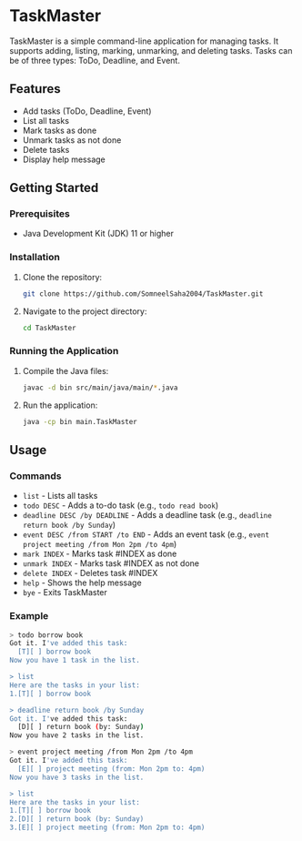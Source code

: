 # TaskMaster

TaskMaster is a simple command-line application for managing tasks. It supports adding, listing, marking, unmarking, and deleting tasks. Tasks can be of three types: ToDo, Deadline, and Event.

## Features

- Add tasks (ToDo, Deadline, Event)
- List all tasks
- Mark tasks as done
- Unmark tasks as not done
- Delete tasks
- Display help message

## Getting Started

### Prerequisites

- Java Development Kit (JDK) 11 or higher

### Installation

1. Clone the repository:
    ```sh
    git clone https://github.com/SomneelSaha2004/TaskMaster.git
    ```
2. Navigate to the project directory:
    ```sh
    cd TaskMaster
    ```

### Running the Application

1. Compile the Java files:
    ```sh
    javac -d bin src/main/java/main/*.java
    ```
2. Run the application:
    ```sh
    java -cp bin main.TaskMaster
    ```

## Usage

### Commands

- `list` - Lists all tasks
- `todo DESC` - Adds a to-do task (e.g., `todo read book`)
- `deadline DESC /by DEADLINE` - Adds a deadline task (e.g., `deadline return book /by Sunday`)
- `event DESC /from START /to END` - Adds an event task (e.g., `event project meeting /from Mon 2pm /to 4pm`)
- `mark INDEX` - Marks task #INDEX as done
- `unmark INDEX` - Marks task #INDEX as not done
- `delete INDEX` - Deletes task #INDEX
- `help` - Shows the help message
- `bye` - Exits TaskMaster

### Example

```sh
> todo borrow book
Got it. I've added this task:
  [T][ ] borrow book
Now you have 1 task in the list.

> list
Here are the tasks in your list:
1.[T][ ] borrow book

> deadline return book /by Sunday
Got it. I've added this task:
  [D][ ] return book (by: Sunday)
Now you have 2 tasks in the list.

> event project meeting /from Mon 2pm /to 4pm
Got it. I've added this task:
  [E][ ] project meeting (from: Mon 2pm to: 4pm)
Now you have 3 tasks in the list.

> list
Here are the tasks in your list:
1.[T][ ] borrow book
2.[D][ ] return book (by: Sunday)
3.[E][ ] project meeting (from: Mon 2pm to: 4pm)